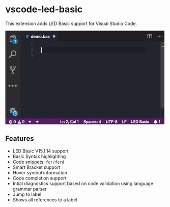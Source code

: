 # vscode-led-basic

This extension adds LED Basic support for Visual Studio Code.

![](gh/auto_complete.gif)

## Features
- LED Basic V15.1.14 support
- Basic Syntax highlighting
- Code snippets: `for/ford`
- Smart Bracket support
- Hover symbol information
- Code completion support
- Intial diagnostics support based on code validation using language grammar parser
- Jump to label
- Shows all references to a label

